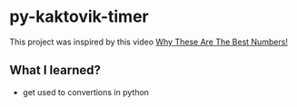 # py-kaktovik-timer

This project was inspired by this video
[Why These Are The Best Numbers!](https://www.youtube.com/watch?v=EyS6FfczH0Q)

## What I learned?
- get used to convertions in python
